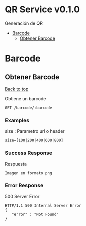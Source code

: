 <a name="top"></a>
# QR Service v0.1.0

Generación de QR

- [Barcode](#barcode)
	- [Obtener Barcode](#obtener-barcode)
	


# <a name='barcode'></a> Barcode

## <a name='obtener-barcode'></a> Obtener Barcode
[Back to top](#top)

<p>Obtiene un barcode</p>

	GET /barcode/:barcode



### Examples

size : Parametro url o header

```
size=[100|200|400|600|800]
```


### Success Response

Respuesta

```
Imagen en formato png
```


### Error Response

500 Server Error

```
HTTP/1.1 500 Internal Server Error
{
   "error" : "Not Found"
}
```
